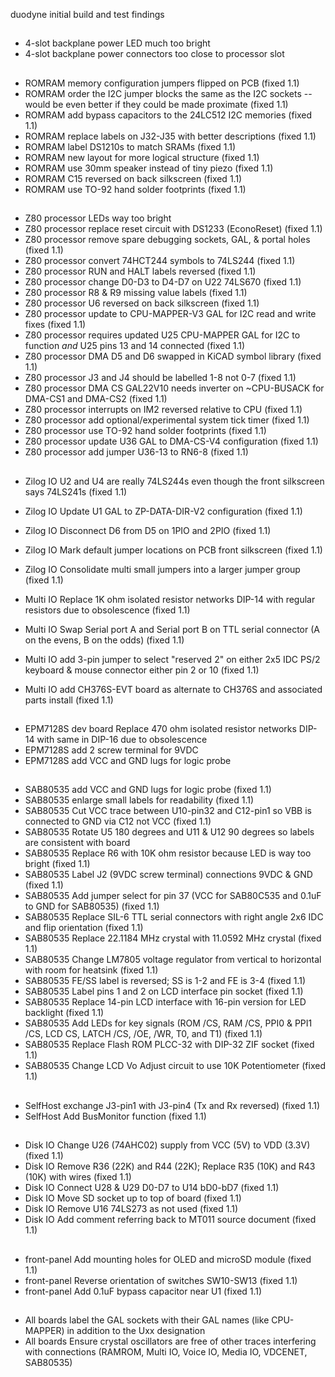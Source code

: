 duodyne initial build and test findings

##

* 4-slot backplane power LED much too bright
* 4-slot backplane power connectors too close to processor slot

##

* ROMRAM memory configuration jumpers flipped on PCB (fixed 1.1)
* ROMRAM order the I2C jumper blocks the same as the I2C sockets -- would be even better if they could be made proximate (fixed 1.1)
* ROMRAM add bypass capacitors to the 24LC512 I2C memories (fixed 1.1)
* ROMRAM replace labels on J32-J35 with better descriptions (fixed 1.1)
* ROMRAM label DS1210s to match SRAMs (fixed 1.1)
* ROMRAM new layout for more logical structure (fixed 1.1)
* ROMRAM use 30mm speaker instead of tiny piezo (fixed 1.1)
* ROMRAM C15 reversed on back silkscreen (fixed 1.1)
* ROMRAM use TO-92 hand solder footprints (fixed 1.1)

##

* Z80 processor LEDs way too bright
* Z80 processor replace reset circuit with DS1233 (EconoReset) (fixed 1.1)
* Z80 processor remove spare debugging sockets, GAL, & portal holes (fixed 1.1)
* Z80 processor convert 74HCT244 symbols to 74LS244 (fixed 1.1)
* Z80 processor RUN and HALT labels reversed (fixed 1.1)
* Z80 processor change D0-D3 to D4-D7 on U22 74LS670 (fixed 1.1)
* Z80 processor R8 & R9 missing value labels (fixed 1.1)
* Z80 processor U6 reversed on back silkscreen (fixed 1.1)
* Z80 processor update to CPU-MAPPER-V3 GAL for I2C read and write fixes (fixed 1.1)
* Z80 processor requires updated U25 CPU-MAPPER GAL for I2C to function *and* U25 pins 13 and 14 connected (fixed 1.1)
* Z80 processor DMA D5 and D6 swapped in KiCAD symbol library (fixed 1.1)
* Z80 processor J3 and J4 should be labelled 1-8 not 0-7 (fixed 1.1)
* Z80 processor DMA CS GAL22V10 needs inverter on ~CPU-BUSACK for DMA-CS1 and DMA-CS2 (fixed 1.1)
* Z80 processor interrupts on IM2 reversed relative to CPU (fixed 1.1)
* Z80 processor add optional/experimental system tick timer (fixed 1.1)
* Z80 processor use TO-92 hand solder footprints (fixed 1.1)
* Z80 processor update U36 GAL to DMA-CS-V4 configuration (fixed 1.1)
* Z80 processor add jumper U36-13 to RN6-8 (fixed 1.1)

##

* Zilog IO U2 and U4 are really 74LS244s even though the front silkscreen says 74LS241s (fixed 1.1)
* Zilog IO Update U1 GAL to ZP-DATA-DIR-V2 configuration (fixed 1.1)
* Zilog IO Disconnect D6 from D5 on 1PIO and 2PIO (fixed 1.1)
* Zilog IO Mark default jumper locations on PCB front silkscreen (fixed 1.1)
* Zilog IO Consolidate multi small jumpers into a larger jumper group (fixed 1.1)


* Multi IO Replace 1K ohm isolated resistor networks DIP-14 with regular resistors due to obsolescence (fixed 1.1)
* Multi IO Swap Serial port A and Serial port B on TTL serial connector (A on the evens, B on the odds) (fixed 1.1)
* Multi IO add 3-pin jumper to select "reserved 2" on either 2x5 IDC PS/2 keyboard & mouse connector either pin 2 or 10 (fixed 1.1)
* Multi IO add CH376S-EVT board as alternate to CH376S and associated parts install (fixed 1.1)

##

* EPM7128S dev board Replace 470 ohm isolated resistor networks DIP-14 with same in DIP-16 due to obsolescence
* EPM7128S add 2 screw terminal for 9VDC
* EPM7128S add VCC and GND lugs for logic probe

##

* SAB80535 add VCC and GND lugs for logic probe (fixed 1.1)
* SAB80535 enlarge small labels for readability (fixed 1.1)
* SAB80535 Cut VCC trace between U10-pin32 and C12-pin1 so VBB is connected to GND via C12 not VCC (fixed 1.1)
* SAB80535 Rotate U5 180 degrees and U11 & U12 90 degrees so labels are consistent with board
* SAB80535 Replace R6 with 10K ohm resistor because LED is way too bright (fixed 1.1)
* SAB80535 Label J2 (9VDC screw terminal) connections 9VDC & GND (fixed 1.1)
* SAB80535 Add jumper select for pin 37 (VCC for SAB80C535 and 0.1uF to GND for SAB80535) (fixed 1.1)
* SAB80535 Replace SIL-6 TTL serial connectors with right angle 2x6 IDC and flip orientation (fixed 1.1)
* SAB80535 Replace 22.1184 MHz crystal with 11.0592 MHz crystal (fixed 1.1)
* SAB80535 Change LM7805 voltage regulator from vertical to horizontal with room for heatsink (fixed 1.1)
* SAB80535 FE/SS label is reversed; SS is 1-2 and FE is 3-4 (fixed 1.1)
* SAB80535 Label pins 1 and 2 on LCD interface pin socket (fixed 1.1)
* SAB80535 Replace 14-pin LCD interface with 16-pin version for LED backlight (fixed 1.1)
* SAB80535 Add LEDs for key signals (ROM /CS, RAM /CS, PPI0 & PPI1 /CS, LCD CS, LATCH /CS, /OE, /WR, T0, and T1) (fixed 1.1)
* SAB80535 Replace Flash ROM PLCC-32 with DIP-32 ZIF socket (fixed 1.1)
* SAB80535 Change LCD Vo Adjust circuit to use 10K Potentiometer (fixed 1.1)

##

* SelfHost exchange J3-pin1 with J3-pin4 (Tx and Rx reversed) (fixed 1.1)
* SelfHost Add BusMonitor function (fixed 1.1)

##

* Disk IO Change U26 (74AHC02) supply from VCC (5V) to VDD (3.3V) (fixed 1.1)
* Disk IO Remove R36 (22K) and R44 (22K); Replace R35 (10K) and R43 (10K) with wires (fixed 1.1)
* Disk IO Connect U28 & U29 D0-D7 to U14 bD0-bD7 (fixed 1.1)
* Disk IO Move SD socket up to top of board (fixed 1.1)
* Disk IO Remove U16 74LS273 as not used (fixed 1.1)
* Disk IO Add comment referring back to MT011 source document (fixed 1.1)

##

* front-panel Add mounting holes for OLED and microSD module (fixed 1.1)
* front-panel Reverse orientation of switches SW10-SW13 (fixed 1.1)
* front-panel Add 0.1uF bypass capacitor near U1 (fixed 1.1)

##

* All boards label the GAL sockets with their GAL names (like CPU-MAPPER) in addition to the Uxx designation
* All boards Ensure crystal oscillators are free of other traces interfering with connections
(RAMROM, Multi IO, Voice IO, Media IO, VDCENET, SAB80535)

